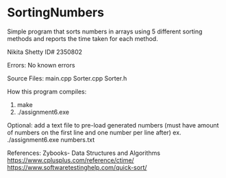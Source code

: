 # SortingNumbers
 Simple program that sorts numbers in arrays using 5 different sorting methods and reports the time taken for each method.

 Nikita Shetty ID# 2350802

 Errors:
 No known errors

 Source Files:
 main.cpp
 Sorter.cpp
 Sorter.h

 How this program compiles:
 1) make
 2) ./assignment6.exe

 Optional: add a text file to pre-load generated numbers
 (must have amount of numbers on the first line and one number per line after)
 ex. ./assignment6.exe numbers.txt

 References:
 Zybooks- Data Structures and Algorithms
 https://www.cplusplus.com/reference/ctime/
 https://www.softwaretestinghelp.com/quick-sort/
